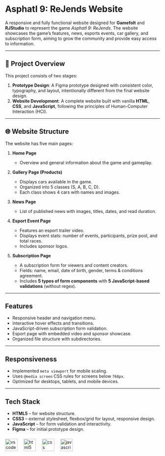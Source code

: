 # Asphatl 9: ReJends Website  

A responsive and fully functional website designed for **Gamefolt** and **RJStudio** to represent the game *Asphatl 9: ReJends*. The website showcases the game’s features, news, esports events, car gallery, and subscription form, aiming to grow the community and provide easy access to information.  

---

## 📑 Project Overview  
This project consists of two stages:  
1. **Prototype Design**: A Figma prototype designed with consistent color, typography, and layout, intentionally different from the final website design.  
2. **Website Development**: A complete website built with vanilla **HTML**, **CSS**, and **JavaScript**, following the principles of Human-Computer Interaction (HCI).  

---

## 🌐 Website Structure  
The website has five main pages:  

1. **Home Page**  
   - Overview and general information about the game and gameplay.  

2. **Gallery Page (Products)**  
   - Displays cars available in the game.  
   - Organized into 5 classes (S, A, B, C, D).  
   - Each class shows 4 cars with names and images.  

3. **News Page**  
   - List of published news with images, titles, dates, and read duration.  

4. **Esport Event Page**  
   - Features an esport trailer video.  
   - Displays event stats: number of events, participants, prize pool, and total races.  
   - Includes sponsor logos.  

5. **Subscription Page**  
   - A subscription form for viewers and content creators.  
   - Fields: name, email, date of birth, gender, terms & conditions agreement.  
   - Includes **5 types of form components** with **5 JavaScript-based validations** (without regex).  

---

## Features  
- Responsive header and navigation menu.  
- Interactive hover effects and transitions.  
- JavaScript-driven subscription form validation.  
- Esport page with embedded video and sponsor showcase.  
- Organized file structure with subdirectories. 

---

## Responsiveness  
- Implemented `meta viewport` for mobile scaling.  
- Uses `@media screen` CSS rules for screens below `768px`.  
- Optimized for desktops, tablets, and mobile devices.  

---

## Tech Stack  
- **HTML5** – for website structure.  
- **CSS3** – external stylesheet, flexbox/grid for layout, responsive design.  
- **JavaScript** – for form validation and interactivity.  
- **Figma** – for initial prototype design. 

###

<div align="left">
  <img src="https://cdn.jsdelivr.net/gh/devicons/devicon/icons/vscode/vscode-original.svg" height="40" alt="vscode logo"  />
  <img width="12" />
  <img src="https://cdn.jsdelivr.net/gh/devicons/devicon/icons/html5/html5-original.svg" height="40" alt="html5 logo"  />
  <img width="12" />
  <img src="https://cdn.jsdelivr.net/gh/devicons/devicon/icons/css3/css3-original.svg" height="40" alt="css logo"  />
  <img width="12" />
  <img src="https://cdn.jsdelivr.net/gh/devicons/devicon/icons/javascript/javascript-original.svg" height="40" alt="javascript logo"  />
</div>

###
